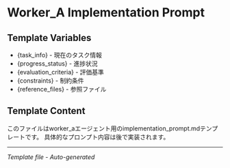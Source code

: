 # Worker_A Implementation Prompt

## Template Variables
- {task_info} - 現在のタスク情報
- {progress_status} - 進捗状況
- {evaluation_criteria} - 評価基準
- {constraints} - 制約条件
- {reference_files} - 参照ファイル

## Template Content
このファイルはworker_aエージェント用のimplementation_prompt.mdテンプレートです。
具体的なプロンプト内容は後で実装されます。

---
*Template file - Auto-generated*
